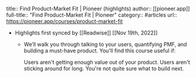title:: Find Product-Market Fit | Pioneer (highlights)
author:: [[pioneer.app]]
full-title:: "Find Product-Market Fit | Pioneer"
category:: #articles
url:: https://pioneer.app/courses/product-market-fit

- Highlights first synced by [[Readwise]] [[Nov 19th, 2022]]
	- We’ll walk you through talking to your users, quantifying PMF, and building a must-have product.
	  You'll find this course useful if:
	  
	  
	  Users aren't getting enough value out of your product.
	  Users aren't sticking around for long.
	  You're not quite sure what to build next.